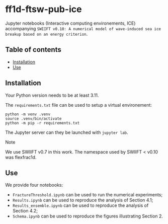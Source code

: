 # ff1d-ftsw-pub-ice

Jupyter notebooks (Interactive computing environements, ICE) accompanying `SWIIFT
v0.10: A numerical model of wave-induced sea ice breakup based on an energy
criterion`.

## Table of contents

- [Installation](#installation)
- [Use](#use)


## Installation

Your Python version needs to be at least 3.11.

The `requirements.txt` file can be used to setup a virtual environement:
```console
python -m venv .venv
source .venv/bin/activate
python -m pip -r requirements.txt
```

The Jupyter server can they be launched with ```jupyter lab```.

> [!NOTE]
> We use SWIIFT v0.7 in this work. The namespace used by SWIIFT < v0.10 was
> flexfrac1d.


## Use

We provide four notebooks:
* `FractureThreshold.ipynb` can be used to run the numerical experiments;
* `Results.ipynb` can be used to reproduce the analysis of Section 4.1;
* `Results_ensemble.ipynb` can be used to reproduce the analysis of Section 4.2;
* `Schema.ipynb` can be used to reproduce the figures illustrating Section 2.
